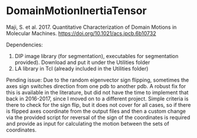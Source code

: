 # DomainMotionInertiaTensor
Maji, S. et al. 2017. Quantitative Characterization of Domain Motions in Molecular Machines. 
https://doi.org/10.1021/acs.jpcb.6b10732

Dependencies:
1. DIP image library (for segmentation), executables for segmentation provided). Download and put it under the Utilities folder
2. LA library in Tcl (already included in the Utilities folder) 

Pending issue:  Due to the random eigenvector sign flipping, sometimes the axes sign switches direction from one pdb to another pdb. A robust fix for this is available in the literature, but did not have the time to implement that back in 2016-2017, since I moved on to a different project.
Simple criteria is there to check for the sign flip, but it does not cover for all cases, so if there is flipped axes coordinate from the output files and then a custom change via the provided script for reversal of the sign of the coordinates is required and provide as input for calculating the motion between the sets of coordinates.
